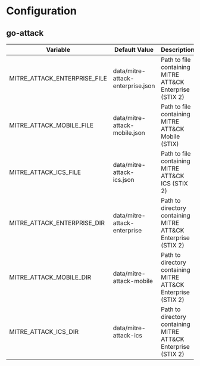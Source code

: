# Configuration

## go-attack

| Variable                     | Default Value                     | Description                                                   |
|------------------------------|-----------------------------------|---------------------------------------------------------------|
| MITRE_ATTACK_ENTERPRISE_FILE | data/mitre-attack-enterprise.json | Path to file containing MITRE ATT&CK Enterprise (STIX 2)      |
| MITRE_ATTACK_MOBILE_FILE     | data/mitre-attack-mobile.json     | Path to file containing MITRE ATT&CK Mobile (STIX)            |
| MITRE_ATTACK_ICS_FILE        | data/mitre-attack-ics.json        | Path to file containing MITRE ATT&CK ICS (STIX 2)             |
| MITRE_ATTACK_ENTERPRISE_DIR  | data/mitre-attack-enterprise      | Path to directory containing MITRE ATT&CK Enterprise (STIX 2) |
| MITRE_ATTACK_MOBILE_DIR      | data/mitre-attack-mobile          | Path to directory containing MITRE ATT&CK Enterprise (STIX 2) |
| MITRE_ATTACK_ICS_DIR         | data/mitre-attack-ics             | Path to directory containing MITRE ATT&CK Enterprise (STIX 2) |
